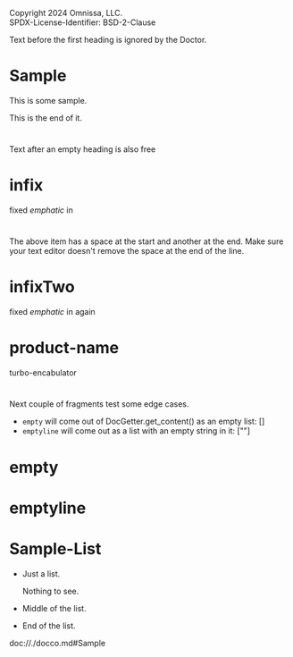 Copyright 2024 Omnissa, LLC.  
SPDX-License-Identifier: BSD-2-Clause

Text before the first heading is ignored by the Doctor.

# Sample
This is some sample.

This is the end of it.
# 
Text after an empty heading is also free

# infix
 fixed *emphatic* in 
#
The above item has a space at the start and another at the end.
Make sure your text editor doesn't remove the space at the end of the line.

# infixTwo
 fixed *emphatic* in again 
#

# product-name
turbo-encabulator
#

Next couple of fragments test some edge cases.

-   `empty` will come out of DocGetter.get_content() as an empty list: []
-   `emptyline` will come out as a list with an empty string in it: [""]

# empty
# emptyline

#

# Sample-List
-   Just a list.

    Nothing to see.
-   Middle of the list.
-   End of the list.

doc://./docco.md#Sample